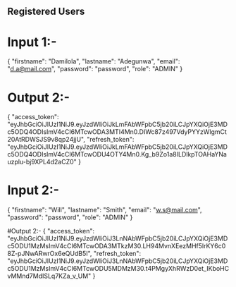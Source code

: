 ## Registered Users
# Input 1:-
{
  "firstname": "Damilola",
  "lastname": "Adegunwa",
  "email":  "d.a@mail.com",
  "password": "password",
  "role":  "ADMIN"
}

# Output 2:-
{
    "access_token": "eyJhbGciOiJIUzI1NiJ9.eyJzdWIiOiJkLmFAbWFpbC5jb20iLCJpYXQiOjE3MDc5ODQ4ODIsImV4cCI6MTcwODA3MTI4Mn0.DIWc87z497VdyPYYzWlgmCt20AtRDWSJS9v8qp24jjU",
    "refresh_token": "eyJhbGciOiJIUzI1NiJ9.eyJzdWIiOiJkLmFAbWFpbC5jb20iLCJpYXQiOjE3MDc5ODQ4ODIsImV4cCI6MTcwODU4OTY4Mn0.Kg_b9Zo1a8ILDlkpTOAHaYNauzplu-bj9XPL4d2aCZ0"
}

# Input 2:-
{
  "firstname": "Will",
  "lastname": "Smith",
  "email":  "w.s@mail.com",
  "password": "password",
  "role":  "ADMIN"
}

#Output 2:-
{
    "access_token": "eyJhbGciOiJIUzI1NiJ9.eyJzdWIiOiJ3LnNAbWFpbC5jb20iLCJpYXQiOjE3MDc5ODU1MzMsImV4cCI6MTcwODA3MTkzM30.LH94MvnXEezMHf5lrKY6c08Z-pJNwARwrOx6eQUdB5I",
    "refresh_token": "eyJhbGciOiJIUzI1NiJ9.eyJzdWIiOiJ3LnNAbWFpbC5jb20iLCJpYXQiOjE3MDc5ODU1MzMsImV4cCI6MTcwODU5MDMzM30.t4PMgyXhRWzD0et_IKboHCvMMnd7MdISLq7KZa_v_UM"
}